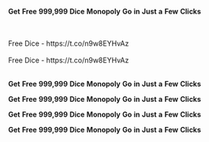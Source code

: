 <strong>Get</strong> <strong>Free</strong> <strong>999,999</strong> <strong>Dice</strong> <strong>Monopoly</strong> <strong>Go</strong> <strong>in</strong> <strong>Just</strong> <strong>a</strong> <strong>Few</strong> <strong>Clicks</strong>

<br>
<br>Free Dice - https://t.co/n9w8EYHvAz
<br>
<br>Free Dice - https://t.co/n9w8EYHvAz
<br>
<br>

<strong>Get</strong> <strong>Free</strong> <strong>999,999</strong> <strong>Dice</strong> <strong>Monopoly</strong> <strong>Go</strong> <strong>in</strong> <strong>Just</strong> <strong>a</strong> <strong>Few</strong> <strong>Clicks</strong>

<strong>Get</strong> <strong>Free</strong> <strong>999,999</strong> <strong>Dice</strong> <strong>Monopoly</strong> <strong>Go</strong> <strong>in</strong> <strong>Just</strong> <strong>a</strong> <strong>Few</strong> <strong>Clicks</strong>

<strong>Get</strong> <strong>Free</strong> <strong>999,999</strong> <strong>Dice</strong> <strong>Monopoly</strong> <strong>Go</strong> <strong>in</strong> <strong>Just</strong> <strong>a</strong> <strong>Few</strong> <strong>Clicks</strong>

<strong>Get</strong> <strong>Free</strong> <strong>999,999</strong> <strong>Dice</strong> <strong>Monopoly</strong> <strong>Go</strong> <strong>in</strong> <strong>Just</strong> <strong>a</strong> <strong>Few</strong> <strong>Clicks</strong>
